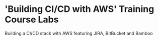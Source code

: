 # 'Building CI/CD with AWS' Training Course Labs
Building a CI/CD stack with AWS featuring JIRA, BitBucket and Bamboo
